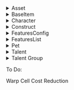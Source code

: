 <details>
  <summary>Asset</summary>
  <blockquote>

  </blockquote>
</details>

<details>
  <summary>BaseItem</summary>
  <blockquote>

MiningUnit

    calibrationCooldownHour: 0
    calibrationDecreaseRatePerHour: 0
    pickupCooldownHour: 0
    runtimeHours: 0.1

MiningUnitSmall1

    newPlayerDefaultQty: 3 # 0

TerritoriesScanner

    duration: 30 # 900

CoreUnitStatic512

    hidden: false #true

  </blockquote>
</details>

<details>
  <summary>Character</summary>
  <blockquote>

    talentPointsPerSecond: 100 # 1
    defaultWallet 1000000 # 200000
    nanocrafterTimeMultiplier: 0.01 # 1.0
    calibrationGain: 1 # 0.35

  </blockquote>
</details>

<details>
  <summary>Construct</summary>
  <blockquote>

  </blockquote>
</details>

<details>
  <summary>FeaturesConfig</summary>
  <blockquote>

ConstructSpeedConfig

    maxHeavyLinearSpeedKmH: 100000 # 20000
    maxLightLinearSpeedKmH: 200000 # 50000

TerritoriesConfig

    upkeepFee: 1 # 500000

  </blockquote>
</details>


<details>
  <summary>FeaturesList</summary>
  <blockquote>

    allowBaseShieldOnStaticConstruct: true
    allowIndustryOnDynamicConstruct: true
    allowMarketOnDynamicConstruct: true

  </blockquote>
</details>

<details>
  <summary>Pet</summary>
  <blockquote>

  </blockquote>
</details>

<details>
  <summary>Talent</summary>
  <blockquote>

SchematicCostOptimization

    value: -10 # -2


AdvancedSchematicCostOptimization

    value: -10 # -2

SchematicResearchTimeEfficiency

    value: -10 # -2

AdvancedSchematicResearchTimeEfficiency

    value: -10 # -2
  </blockquote>
</details>

<details>
  <summary>Talent Group</summary>
  <blockquote>

  </blockquote>
</details>


To Do:

Warp Cell Cost Reduction

